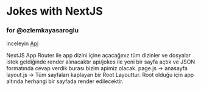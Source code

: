 # Jokes with NextJS
### for @ozlemkayasaroglu

inceleyin [Api](/jokeapp/app/api/jokes/route.js)

NextJS App Router ile app dizini içine açacağınız tüm dizinler ve dosyalar istek geldiğinde render alınacaktır
api/jokes ile yeni bir sayfa açtık ve JSON formatında cevap verdik burası bizim apimiz olacak.
page.js -> anasayfa
layout.js -> Tüm sayfaları kaplayan bir Root Layouttur. Root olduğu için app altında herhangi bir sayfada render edilecektir.